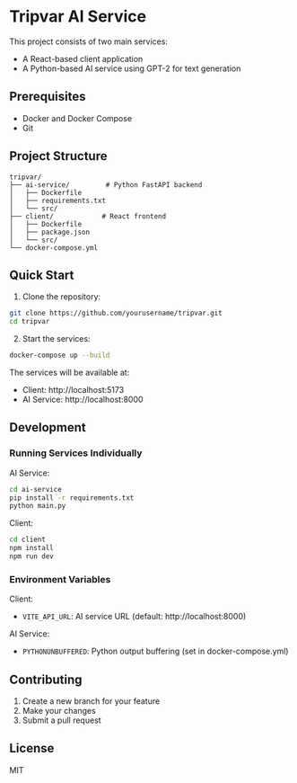# Tripvar AI Service

This project consists of two main services:

- A React-based client application
- A Python-based AI service using GPT-2 for text generation

## Prerequisites

- Docker and Docker Compose
- Git

## Project Structure

```
tripvar/
├── ai-service/         # Python FastAPI backend
│   ├── Dockerfile
│   ├── requirements.txt
│   └── src/
├── client/            # React frontend
│   ├── Dockerfile
│   ├── package.json
│   └── src/
└── docker-compose.yml
```

## Quick Start

1. Clone the repository:

```bash
git clone https://github.com/yourusername/tripvar.git
cd tripvar
```

2. Start the services:

```bash
docker-compose up --build
```

The services will be available at:

- Client: http://localhost:5173
- AI Service: http://localhost:8000

## Development

### Running Services Individually

AI Service:

```bash
cd ai-service
pip install -r requirements.txt
python main.py
```

Client:

```bash
cd client
npm install
npm run dev
```

### Environment Variables

Client:

- `VITE_API_URL`: AI service URL (default: http://localhost:8000)

AI Service:

- `PYTHONUNBUFFERED`: Python output buffering (set in docker-compose.yml)

## Contributing

1. Create a new branch for your feature
2. Make your changes
3. Submit a pull request

## License

MIT
